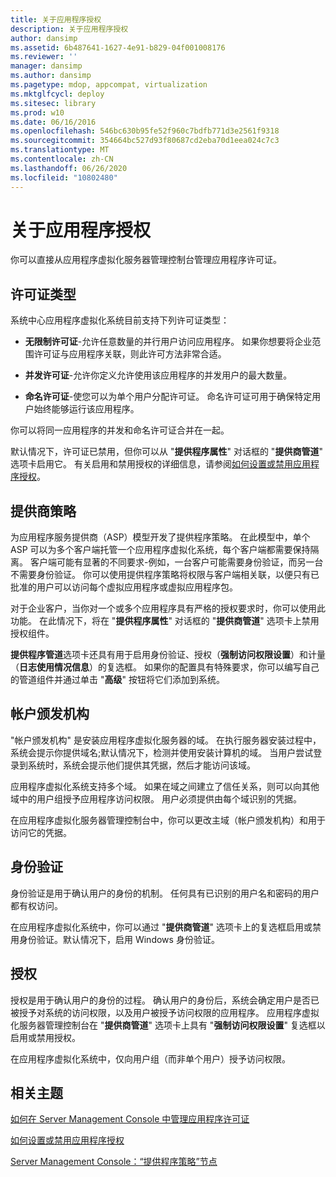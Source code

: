 ```yaml
---
title: 关于应用程序授权
description: 关于应用程序授权
author: dansimp
ms.assetid: 6b487641-1627-4e91-b829-04f001008176
ms.reviewer: ''
manager: dansimp
ms.author: dansimp
ms.pagetype: mdop, appcompat, virtualization
ms.mktglfcycl: deploy
ms.sitesec: library
ms.prod: w10
ms.date: 06/16/2016
ms.openlocfilehash: 546bc630b95fe52f960c7bdfb771d3e2561f9318
ms.sourcegitcommit: 354664bc527d93f80687cd2eba70d1eea024c7c3
ms.translationtype: MT
ms.contentlocale: zh-CN
ms.lasthandoff: 06/26/2020
ms.locfileid: "10802480"
---
```

# 关于应用程序授权


你可以直接从应用程序虚拟化服务器管理控制台管理应用程序许可证。

## 许可证类型


系统中心应用程序虚拟化系统目前支持下列许可证类型：

-   **无限制许可证**-允许任意数量的并行用户访问应用程序。 如果你想要将企业范围许可证与应用程序关联，则此许可方法非常合适。

-   **并发许可证**-允许你定义允许使用该应用程序的并发用户的最大数量。

-   **命名许可证**-使您可以为单个用户分配许可证。 命名许可证可用于确保特定用户始终能够运行该应用程序。

你可以将同一应用程序的并发和命名许可证合并在一起。

默认情况下，许可证已禁用，但你可以从 "**提供程序属性**" 对话框的 "**提供商管道**" 选项卡启用它。 有关启用和禁用授权的详细信息，请参阅[如何设置或禁用应用程序授权](how-to-set-up-or-disable-application-licensing.md)。

## 提供商策略


为应用程序服务提供商（ASP）模型开发了提供程序策略。 在此模型中，单个 ASP 可以为多个客户端托管一个应用程序虚拟化系统，每个客户端都需要保持隔离。 客户端可能有显著的不同要求-例如，一台客户可能需要身份验证，而另一台不需要身份验证。 你可以使用提供程序策略将权限与客户端相关联，以便只有已批准的用户可以访问每个虚拟应用程序或虚拟应用程序包。

对于企业客户，当你对一个或多个应用程序具有严格的授权要求时，你可以使用此功能。 在此情况下，将在 "**提供程序属性**" 对话框的 "**提供商管道**" 选项卡上禁用授权组件。

**提供程序管道**选项卡还具有用于启用身份验证、授权（**强制访问权限设置**）和计量（**日志使用情况信息**）的复选框。 如果你的配置具有特殊要求，你可以编写自己的管道组件并通过单击 "**高级**" 按钮将它们添加到系统。

## 帐户颁发机构


"帐户颁发机构" 是安装应用程序虚拟化服务器的域。 在执行服务器安装过程中，系统会提示你提供域名;默认情况下，检测并使用安装计算机的域。 当用户尝试登录到系统时，系统会提示他们提供其凭据，然后才能访问该域。

应用程序虚拟化系统支持多个域。 如果在域之间建立了信任关系，则可以向其他域中的用户组授予应用程序访问权限。 用户必须提供由每个域识别的凭据。

在应用程序虚拟化服务器管理控制台中，你可以更改主域（帐户颁发机构）和用于访问它的凭据。

## 身份验证


身份验证是用于确认用户的身份的机制。 任何具有已识别的用户名和密码的用户都有权访问。

在应用程序虚拟化系统中，你可以通过 "**提供商管道**" 选项卡上的复选框启用或禁用身份验证。默认情况下，启用 Windows 身份验证。

## 授权


授权是用于确认用户的身份的过程。 确认用户的身份后，系统会确定用户是否已被授予对系统的访问权限，以及用户被授予访问权限的应用程序。 应用程序虚拟化服务器管理控制台在 "**提供商管道**" 选项卡上具有 "**强制访问权限设置**" 复选框以启用或禁用授权。

在应用程序虚拟化系统中，仅向用户组（而非单个用户）授予访问权限。

## 相关主题


[如何在 Server Management Console 中管理应用程序许可证](how-to-manage-application-licenses-in-the-server-management-console.md)

[如何设置或禁用应用程序授权](how-to-set-up-or-disable-application-licensing.md)

[Server Management Console：“提供程序策略”节点](server-management-console-provider-policies-node.md)

 

 





